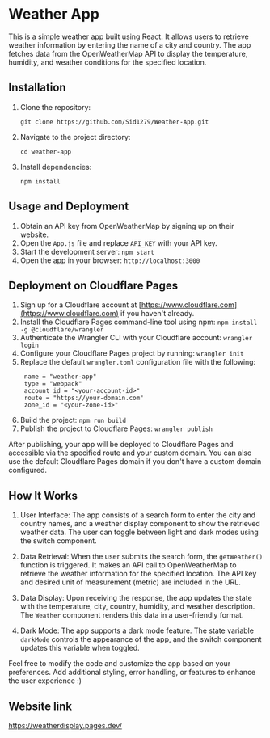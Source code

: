 # Weather App

This is a simple weather app built using React. It allows users to retrieve weather information by entering the name of a city and country. The app fetches data from the OpenWeatherMap API to display the temperature, humidity, and weather conditions for the specified location.

## Installation

1. Clone the repository:
   ```shell
   git clone https://github.com/Sid1279/Weather-App.git
   ```
2. Navigate to the project directory:
   ```shell
   cd weather-app
   ```
3. Install dependencies:
   ```shell
   npm install
   ```

## Usage and Deployment

1. Obtain an API key from OpenWeatherMap by signing up on their website.
2. Open the `App.js` file and replace `API_KEY` with your API key.
3. Start the development server: `npm start`
4. Open the app in your browser: `http://localhost:3000`


## Deployment on Cloudflare Pages

1. Sign up for a Cloudflare account at [https://www.cloudflare.com](https://www.cloudflare.com) if you haven't already.
2. Install the Cloudflare Pages command-line tool using npm: `npm install -g @cloudflare/wrangler`
3. Authenticate the Wrangler CLI with your Cloudflare account: `wrangler login`
4. Configure your Cloudflare Pages project by running: `wrangler init`
5. Replace the default `wrangler.toml` configuration file with the following:
   ```shell
    name = "weather-app"
    type = "webpack"
    account_id = "<your-account-id>"
    route = "https://your-domain.com"
    zone_id = "<your-zone-id>"
   ```
6. Build the project: `npm run build`
7. Publish the project to Cloudflare Pages: `wrangler publish`

After publishing, your app will be deployed to Cloudflare Pages and accessible via the specified route and your custom domain. You can also use the default Cloudflare Pages domain if you don't have a custom domain configured.
   

## How It Works

1. User Interface: The app consists of a search form to enter the city and country names, and a weather display component to show the retrieved weather data. The user can toggle between light and dark modes using the switch component.

2. Data Retrieval: When the user submits the search form, the `getWeather()` function is triggered. It makes an API call to OpenWeatherMap to retrieve the weather information for the specified location. The API key and desired unit of measurement (metric) are included in the URL.

3. Data Display: Upon receiving the response, the app updates the state with the temperature, city, country, humidity, and weather description. The `Weather` component renders this data in a user-friendly format.

4. Dark Mode: The app supports a dark mode feature. The state variable `darkMode` controls the appearance of the app, and the switch component updates this variable when toggled.

Feel free to modify the code and customize the app based on your preferences. Add additional styling, error handling, or features to enhance the user experience :)

## Website link
https://weatherdisplay.pages.dev/
